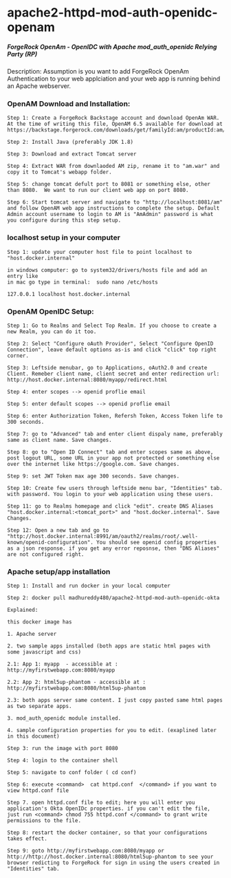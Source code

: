 # apache2-httpd-mod-auth-openidc-openam

##### ForgeRock OpenAm - OpenIDC with Apache mod_auth_openidc Relying Party (RP)

Description: Assumption is you want to add ForgeRock OpenAm Authentication to your web applciation and your web app is running behind an Apache webserver.



### OpenAM Download and Installation:

    Step 1: Create a ForgeRock Backstage account and download OpenAm WAR. At the time of writing this file, OpenAM 6.5 available for download at  
    https://backstage.forgerock.com/downloads/get/familyId:am/productId:am/minorVersion:6.5/version:6.5.4/releaseType:full/distribution:war
    
    Step 2: Install Java (preferably JDK 1.8)
    
    Step 3: Download and extract Tomcat server 
    
    Step 4: Extract WAR from downlaoded AM zip, rename it to "am.war" and copy it to Tomcat's webapp folder.
    
    Step 5: change tomcat defult port to 8081 or something else, other than 8080.  We want to run our client web app on port 8080.
    
    Step 6: Start tomcat server and navigate to "http://localhost:8081/am" and follow OpenAM web app instructions to complete the setup. Default Admin account username to login to AM is "AmAdmin" password is what you configure during this step setup.
    
    
  
### localhost setup in your computer

    Step 1: update your computer host file to point localhost to "host.docker.internal"

    in windows computer: go to system32/drivers/hosts file and add an entry like
    in mac go type in terminal:  sudo nano /etc/hosts

    127.0.0.1 localhost host.docker.internal


### OpenAM OpenIDC Setup: 

    Step 1: Go to Realms and Select Top Realm. If you choose to create a new Realm, you can do it too.
    
    Step 2: Select "Configure oAuth Provider", Select "Configure OpenID Connection", leave default options as-is and click "click" top right corner.
    
    Step 3: Leftside menubar, go to Applications, oAuth2.0 and create Client. Remeber client name, client secret and enter redirection url:     http://host.docker.internal:8080/myapp/redirect.html
    
    Step 4: enter scopes --> openid proflie email
    
    Step 5: enter default scopes --> openid proflie email
    
    Step 6: enter Authorization Token, Refersh Token, Access Token life to 300 seconds.
    
    Step 7: go to "Advanced" tab and enter client dispaly name, preferably same as client name. Save changes.
    
    Step 8: go to "Open ID Connect" tab and enter scopes same as above, post logout URL, some URL in your app not protected or something else over the internet like https://google.com. Save changes.
    
    Step 9: set JWT Token max age 300 seconds. Save changes.
    
    Step 10: Create few users through leftside menu bar, "Identities" tab.  with password. You login to your web application using these users.
    
    Step 11: go to Realms homepage and click "edit". create DNS Aliases "host.docker.internal:<tomcat_port>" and "host.docker.internal". Save Changes.
    
    Step 12: Open a new tab and go to "http://host.docker.internal:8991/am/oauth2/realms/root/.well-known/openid-configuration". You should see openid config properties as a json response. if you get any error reposnse, then "DNS Aliases" are not configured right.


### Apache setup/app installation

    Step 1: Install and run docker in your local computer

    Step 2: docker pull madhureddy480/apache2-httpd-mod-auth-openidc-okta

    Explained: 

    this docker image has 

    1. Apache server
    
    2. two sample apps installed (both apps are static html pages with some javascript and css)
    
    2.1: App 1: myapp  - accessible at : http://myfirstwebapp.com:8080/myapp
    
    2.2: App 2: html5up-phantom - accessible at : http://myfirstwebapp.com:8080/html5up-phantom
    
    2.3: both apps server same content. I just copy pasted same html pages as two separate apps.
    
    3. mod_auth_openidc module installed.
    
    4. sample configuration properties for you to edit. (exaplined later in this document)
    
    Step 3: run the image with port 8080

    Step 4: login to the container shell 

    Step 5: navigate to conf folder ( cd conf)

    Step 6: execute <command>  cat httpd.conf  </command> if you want to view httpd.conf file 

    Step 7. open httpd.conf file to edit; here you will enter you application's Okta OpenIDc properties. if you can't edit the file, just run <command> chmod 755 httpd.conf </command> to grant write permissions to the file.

    Step 8: restart the docker container, so that your configurations takes effect.

    Step 9: goto http://myfirstwebapp.com:8080/myapp or http://http://host.docker.internal:8080/html5up-phantom to see your browser redicting to ForgeRock for sign in using the users created in "Identities" tab.
